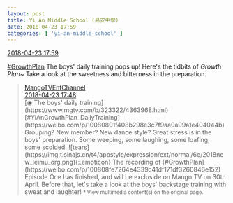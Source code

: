 ```yaml
---
layout: post
title: Yi An Middle School (易安中学)
date: 2018-04-23 17:59
categories: [ 'yi-an-middle-school' ]
---
```


<div class="weibo-info">
  <a href="https://weibo.com/6074218720/Gdrcg40No">2018-04-23 17:59</a>
</div>

[#GrowthPlan](https://weibo.com/p/100808fe7264e4339c41df171df3260846e152) The boys' daily training pops up! Here's the tidbits of *Growth Plan*~ Take a look at the sweetness and bitterness in the preparation.

<!-- more -->

> <div class="weibo-post-name">
>   <a href="https://weibo.com/jywshow">MangoTVEntChannel</a>
> </div>
> <div class="weibo-info">
>   <a href="https://weibo.com/2409398842/Gdr7uiu1C">2018-04-23 17:48</a>
> </div>
> [◉ The boys' daily training](https://www.mgtv.com/b/323322/4363968.html) [#YiAnGrowthPlan_DailyTraining](https://weibo.com/p/10080801f408b298e3c7f9aa0a99a1e404044b) Grouping? New member? New dance style? Great stress is in the boys' preparation. Some weeping, some laughing, some loafing, some scolded. ![tears](https://img.t.sinajs.cn/t4/appstyle/expression/ext/normal/6e/2018new_leimu_org.png){:.emoticon} The recording of [#GrowthPlan](https://weibo.com/p/100808fe7264e4339c41df171df3260846e152) Episode One has finished, and will be excluside on Mango TV on 30th April. Before that, let's take a look at the boys' backstage training with sweat and laughter!  
> <small>* View multimedia content(s) on the original page.</small>
